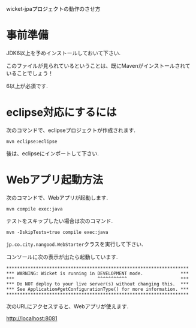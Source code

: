 wicket-jpaプロジェクトの動作のさせ方

# 事前準備

JDK6以上を予めインストールしておいて下さい.  

このファイルが見られているということは、既にMavenがインストールされていることでしょう！

6以上が必須です.  

# eclipse対応にするには
次のコマンドで、eclipseプロジェクトが作成されます.  

```
mvn eclipse:eclipse
```

後は、eclipseにインポートして下さい.  

# Webアプリ起動方法

次のコマンドで、Webアプリが起動します.  

```
mvn compile exec:java
```

テストをスキップしたい場合は次のコマンド.  

```
mvn -DskipTests=true compile exec:java
```

```jp.co.city.nangood.WebStarter```クラスを実行して下さい.  

コンソールに次の表示が出たら起動しています.  

```
********************************************************************
*** WARNING: Wicket is running in DEVELOPMENT mode.              ***
***                               ^^^^^^^^^^^                    ***
*** Do NOT deploy to your live server(s) without changing this.  ***
*** See Application#getConfigurationType() for more information. ***
********************************************************************
```


次のURLにアクセスすると、Webアプリが使えます.  

<http://localhost:8081>
